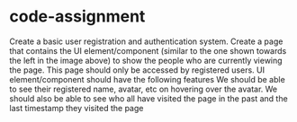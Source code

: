 # code-assignment
Create a basic user registration and authentication system.
Create a page that contains the UI element/component (similar to the one shown
towards the left in the image above) to show the people who are currently viewing the
page. This page should only be accessed by registered users.
UI element/component should have the following features
We should be able to see their registered name, avatar, etc on hovering over the
avatar.
We should also be able to see who all have visited the page in the past and the
last timestamp they visited the page
